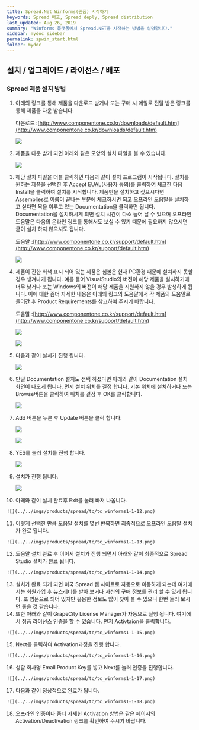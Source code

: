 ```yaml
---
title: Spread.Net Winforms(윈폼) 시작하기
keywords: Spread 배포, Spread deply, Spread distribution
last_updated: Aug 26, 2019
summary: "Winforms 플랫폼에서 Spread.NET을 시작하는 방법을 설명합니다."
sidebar: mydoc_sidebar
permalink: spwin_start.html
folder: mydoc
---
```


## 설치 / 업그레이드 / 라이선스 / 배포

### Spread 제품 설치 방법

1.  아래의 링크를 통해 제품을 다운로드 받거나 또는 구매 시 메일로 전달 받은 링크를 통해 제품을 다운 받습니다.  
    
    다운로드 :[http://www.componentone.co.kr/downloads/default.htm](http://www.componentone.co.kr/downloads/default.htm)
    
    ![](../../imgs/products/spread/tc/tc_winforms1-1-1.png)
    
2.  제품을 다운 받게 되면 아래와 같은 모양의 설치 파일을 볼 수 있습니다.  
    
    ![](../../imgs/products/spread/tc/tc_winforms1-1-2.png)
    
3.  해당 설치 파일을 더블 클릭하면 다음과 같이 설치 프로그램이 시작됩니다. 설치를 원하는 제품을 선택한 후 Accept EUAL(사용자 동의)를 클릭하여 체크한 다음 Install을 클릭하여 설치를 시작합니다. 제품만을 설치하고 싶으시다면 Assemblies로 이름이 끝나는 부분에 체크하시면 되고 오프라인 도움말을 설치하고 싶다면 짝을 이루고 있는 Documentation을 클릭하면 됩니다. Documentation을 설치하시게 되면 설치 시간이 다소 늘어 날 수 있으며 오프라인 도움말은 다음의 온라인 링크를 통해서도 보실 수 있기 때문에 필요하지 않으시면 굳이 설치 하지 않으셔도 됩니다.  
    
    도움말 :[http://www.componentone.co.kr/support/default.htm](http://www.componentone.co.kr/support/default.htm)
    
    ![](../../imgs/products/spread/tc/tc_winforms1-1-3.png)
    
4.  제품이 진한 회색 표시 되어 있는 제품은 심볼은 현재 PC환경 때문에 설치하지 못할경우 생겨나게 됩니다. 예를 들어 VisualStudio의 버전이 해당 제품을 설치하기에 너무 낮거나 또는 Windows의 버전이 해당 제품을 지원하지 않을 경우 발생하게 됩니다. 이에 대한 좀더 자세한 내용은 아래의 링크의 도움말에서 각 제품의 도움말로 들어간 후 Product Requirements를 참고하여 주시기 바랍니다.  
    
    도움말 :[http://www.componentone.co.kr/support/default.htm](http://www.componentone.co.kr/support/default.htm)
    
    ![](../../imgs/products/spread/tc/tc_winforms1-1-4.png)
    
    ![](../../imgs/products/spread/tc/tc_winforms1-1-5.png)
    
5.  다음과 같이 설치가 진행 됩니다.  
    
    ![](../../imgs/products/spread/tc/tc_winforms1-1-6.png)
    
6.  만일 Documentation 설치도 선택 하셨다면 아래와 같이 Documentation 설치 화면이 나오게 됩니다. 먼저 설치 위치를 결정 합니다. 기본 위치에 설치하거나 또는 Browse버튼을 클릭하여 위치를 결정 후 OK를 클릭합니다.  
    
    ![](../../imgs/products/spread/tc/tc_winforms1-1-7.png)
    
7.  Add 버튼을 누른 후 Update 버튼을 클릭 합니다.  
    
    ![](../../imgs/products/spread/tc/tc_winforms1-1-8.png)
    
    ![](../../imgs/products/spread/tc/tc_winforms1-1-9.png)
    
8.  YES를 눌러 설치를 진행 합니다.  
    
    ![](../../imgs/products/spread/tc/tc_winforms1-1-10.png)
    
9.  설치가 진행 됩니다.  
    
    ![](../../imgs/products/spread/tc/tc_winforms1-1-11.png)
    
10.  아래와 같이 설치 완료후 Exit를 눌러 빠져 나옵니다.  
    
    ![](../../imgs/products/spread/tc/tc_winforms1-1-12.png)
    
11.  이렇게 선택한 만큼 도움말 설치를 몇번 반복하면 최종적으로 오프라인 도움말 설치가 완료 됩니다.  
    
    ![](../../imgs/products/spread/tc/tc_winforms1-1-13.png)
    
12.  도움말 설치 완료 후 이어서 설치가 진행 되면서 아래와 같이 최종적으로 Spread Studio 설치가 완료 됩니다.  
    
    ![](../../imgs/products/spread/tc/tc_winforms1-1-14.png)
    
13.  설치가 완료 되게 되면 미국 Spread 웹 사이트로 자동으로 이동하게 되는데 여기에서는 회원가입 후 뉴스레터를 받아 보거나 자신의 구매 정보를 관리 할 수 있게 됩니다. 또 영문으로 되어 있지만 유용한 정보도 많이 찾아 볼 수 있으니 한번 둘러 보시면 좋을 것 같습니다.
14.  또한 아래와 같이 GrapeCity License Manager가 자동으로 실행 됩니다. 여기에서 정품 라이선스 인증을 할 수 있습니다. 먼저 Activtaion을 클릭합니다.  
    
    ![](../../imgs/products/spread/tc/tc_winforms1-1-15.png)
    
15.  Next를 클릭하여 Activation과정을 진행 합니다.  
    
    ![](../../imgs/products/spread/tc/tc_winforms1-1-16.png)
    
16.  성함 회사명 Email Product Key를 넣고 Next를 눌러 인증을 진행합니다.  
    
    ![](../../imgs/products/spread/tc/tc_winforms1-1-17.png)
    
17.  다음과 같이 정상적으로 완료가 됩니다.  
    
    ![](../../imgs/products/spread/tc/tc_winforms1-1-18.png)
    
18.  오프라인 인증이나 좀더 자세한 Activation 방법은 같은 페이지의 Activation/Deactivation 링크를 확인하여 주시기 바랍니다.
